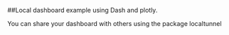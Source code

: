 ##Local dashboard example using Dash and plotly.

You can share your dashboard with others using the package localtunnel 
